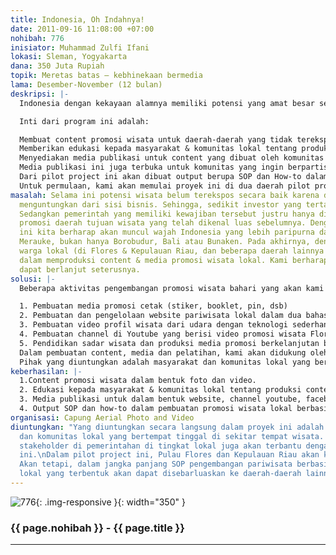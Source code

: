 ```yaml
---
title: Indonesia, Oh Indahnya!
date: 2011-09-16 11:08:00 +07:00
nohibah: 776
inisiator: Muhammad Zulfi Ifani
lokasi: Sleman, Yogyakarta
dana: 350 Juta Rupiah
topik: Meretas batas – kebhinekaan bermedia
lama: Desember-November (12 bulan)
deskripsi: |-
  Indonesia dengan kekayaan alamnya memiliki potensi yang amat besar sebagai daerah tujuan wisata yang dapat bermanfaat bagi roda perekonomian lokal. Sayangnya selama ini promosi wisata baru sebatas dilakukan untuk lokasi-lokasi wisata yang telah populer sebelumnya. Itupun dilakukan secara terpusat dari pemerintah. Maka dari itu, penting adanya untuk mempromosikan lokasi-lokasi wisata yang belum terekspos  secara massif oleh media mainstream. Pengembangan promosi tersebut dapat dilakukan dengan model bottom-up dengan mengedukasi masyarakat & komunitas lokal untuk membuat media promosi mereka sendiri.

  Inti dari program ini adalah:

  Membuat content promosi wisata untuk daerah-daerah yang tidak terekspos dalam bentuk foto dan video
  Memberikan edukasi kepada masyarakat & komunitas lokal tentang produksi content promosi pariwisata (pelatihan video shooting dan editing, internet dan jejaring sosial dan fotografi)
  Menyediakan media publikasi untuk content yang dibuat oleh komunitas dalam bentuk website, channel youtube, facebook dan hastag twitter.
  Media publikasi ini juga terbuka untuk komunitas yang ingin berpartisipasi dalam penyediaan content. Contoh: Kaskus Indonesian Traveller (KIT).
  Dari pilot project ini akan dibuat output berupa SOP dan How-to dalam pembuatan promosi wisata lokal berbasis komunitas. SOP Ini nantinya akan bermanfaat bagi Dinas Pariwisata daerah ataupun komunitas pariwisata lokal lainnya.
  Untuk permulaan, kami akan memulai proyek ini di dua daerah pilot project yaitu Pulau Flores (Pantai Maumere, Desa Mudakeputu dan Kampung Megalitik Bena) dan Kepulauan Riau (Ombak Bono). Dari kedua pulau ini masih dimungkinkan untuk menambah lagi beberapa lokasi untuk mengikuti pengembangan promosi pariwisata berdasarkan rekomendasi dari pengunjung website kami.
masalah: Selama ini potensi wisata belum terekspos secara baik karena dianggap belum
  menguntungkan dari sisi bisnis. Sehingga, sedikit investor yang tertarik untuk mempromosikan.
  Sedangkan pemerintah yang memiliki kewajiban tersebut justru hanya disibukkan oleh
  promosi daerah tujuan wisata yang telah dikenal luas sebelumnya. Dengan program
  ini kita berharap akan muncul wajah Indonesia yang lebih paripurna dari Sabang sampai
  Merauke, bukan hanya Borobudur, Bali atau Bunaken. Pada akhirnya, dengan melibatkan
  warga lokal (di Flores & Kepulauan Riau, dan beberapa daerah lainnya yang potensial)
  dalam memproduksi content & media promosi wisata lokal. Kami berharap program ini
  dapat berlanjut seterusnya.
solusi: |-
  Beberapa aktivitas pengembangan promosi wisata bahari yang akan kami lakukan adalah sebagai berikut:

  1. Pembuatan media promosi cetak (stiker, booklet, pin, dsb)
  2. Pembuatan dan pengelolaan website pariwisata lokal dalam dua bahasa (Indonesia & Inggris)
  3. Pembuatan video profil wisata dari udara dengan teknologi sederhana & murah – helikopter mini, maupun dari dalam air (underwater).
  4. Pembuatan channel di Youtube yang berisi video promosi wisata Flores.
  5. Pendidikan sadar wisata dan produksi media promosi berkelanjutan bagi warga.
  Dalam pembuatan content, media dan pelatihan, kami akan didukung oleh komunitas dan individu yang professional dalam bidangnya.
  Pihak yang diuntungkan adalah masyarakat dan komunitas lokal yang bertempat tinggal di sekitar tempat wisata. Selain itu, stakeholder di pemerintahan di tingkat lokal juga akan terbantu dengan adanya program ini. Dalam pilot project ini, Pulau Flores dan Kepulauan Riau akan kami datangi. Akan tetapi, dalam jangka panjang SOP pengembangan pariwisata berbasis komunitas lokal yang terbentuk akan dapat disebarluaskan ke daerah-daerah lainnya di Indonesia.
keberhasilan: |-
  1.Content promosi wisata dalam bentuk foto dan video.
  2. Edukasi kepada masyarakat & komunitas lokal tentang produksi content promosi pariwisata dalam bentuk pelatihan video shooting dan editing, internet dan jejaring sosial dan fotografi.
  3. Media publikasi untuk dalam bentuk website, channel youtube, facebook dan hastag twitter.
  4. Output SOP dan how-to dalam pembuatan promosi wisata lokal berbasis komunitas.
organisasi: Capung Aerial Photo and Video
diuntungkan: "Yang diuntungkan secara langsung dalam proyek ini adalah masyarakat
  dan komunitas lokal yang bertempat tinggal di sekitar tempat wisata. Selain itu,
  stakeholder di pemerintahan di tingkat lokal juga akan terbantu dengan adanya program
  ini.\nDalam pilot project ini, Pulau Flores dan Kepulauan Riau akan kami datangi.
  Akan tetapi, dalam jangka panjang SOP pengembangan pariwisata berbasis komunitas
  lokal yang terbentuk akan dapat disebarluaskan ke daerah-daerah lainnya di Indonesia. "
---
```


![776](/static/img/hibahcmb/776.png){: .img-responsive }{: width="350" }

### {{ page.nohibah }} - {{ page.title }}

---
